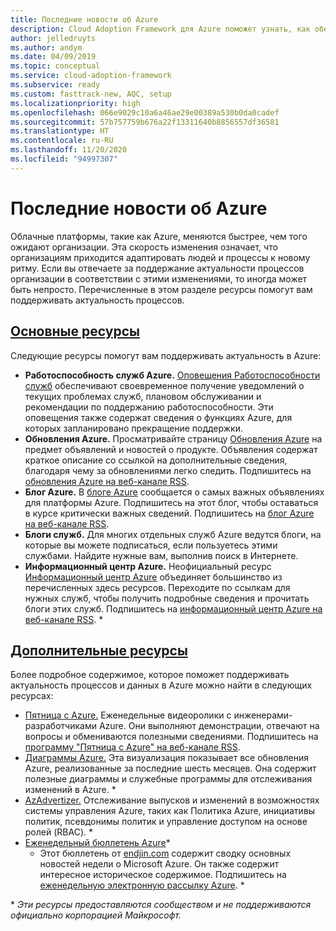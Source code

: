 ```yaml
---
title: Последние новости об Azure
description: Cloud Adoption Framework для Azure поможет узнать, как обеспечить актуальность и управлять изменениями в темпе развития современных облачных технологий.
author: jelledruyts
ms.author: andym
ms.date: 04/09/2019
ms.topic: conceptual
ms.service: cloud-adoption-framework
ms.subservice: ready
ms.custom: fasttrack-new, AQC, setup
ms.localizationpriority: high
ms.openlocfilehash: 066e9029c10a6a46ae29e00389a530b0da0cadef
ms.sourcegitcommit: 57b757759b676a22f13311640b8856557df36581
ms.translationtype: HT
ms.contentlocale: ru-RU
ms.lasthandoff: 11/20/2020
ms.locfileid: "94997307"
---
```

<!-- docutune:casing AzAdvertizer "Azure Info Hub" "Azure Charts" "Azure Weekly" -->
<!-- cSpell:ignore endjin AzAdvertizer -->

# <a name="stay-current-with-azure"></a>Последние новости об Azure

Облачные платформы, такие как Azure, меняются быстрее, чем того ожидают организации. Эта скорость изменения означает, что организациям приходится адаптировать людей и процессы к новому ритму. Если вы отвечаете за поддержание актуальности процессов организации в соответствии с этими изменениями, то иногда может быть непросто. Перечисленные в этом разделе ресурсы помогут вам поддерживать актуальность процессов.

## <a name="top-resources"></a>[Основные ресурсы](#tab/TopResources)

Следующие ресурсы помогут вам поддерживать актуальность в Azure:

- **Работоспособность служб Azure.** [Оповещения Работоспособности служб](/azure/service-health/service-health-overview) обеспечивают своевременное получение уведомлений о текущих проблемах служб, плановом обслуживании и рекомендации по поддержанию работоспособности. Эти оповещения также содержат сведения о функциях Azure, для которых запланировано прекращение поддержки.
- **Обновления Azure.** Просматривайте страницу [Обновления Azure](https://azure.microsoft.com/updates) на предмет объявлений и новостей о продукте. Объявления содержат краткое описание со ссылкой на дополнительные сведения, благодаря чему за обновлениями легко следить. Подпишитесь на [обновления Azure на веб-канале RSS](https://azurecomcdn.azureedge.net/updates/feed).
- **Блог Azure.** В [блоге Azure](https://azure.microsoft.com/blog) сообщается о самых важных объявлениях для платформы Azure. Подпишитесь на этот блог, чтобы оставаться в курсе критически важных сведений. Подпишитесь на [блог Azure на веб-канале RSS](https://azurecomcdn.azureedge.net/blog/feed).
- **Блоги служб.** Для многих отдельных служб Azure ведутся блоги, на которые вы можете подписаться, если пользуетесь этими службами. Найдите нужные вам, выполнив поиск в Интернете.
- **Информационный центр Azure.** Неофициальный ресурс [Информационный центр Azure](https://azureinfohub.azurewebsites.net) объединяет большинство из перечисленных здесь ресурсов. Переходите по ссылкам для нужных служб, чтобы получить подробные сведения и прочитать блоги этих служб. Подпишитесь на [информационный центр Azure на веб-канале RSS](https://azureinfohub.azurewebsites.net/Feed?serviceTitle=Azure). \*

## <a name="additional-resources"></a>[Дополнительные ресурсы](#tab/AdditionalResources)

Более подробное содержимое, которое поможет поддерживать актуальность процессов и данных в Azure можно найти в следующих ресурсах:

- [Пятница с Azure.](https://channel9.msdn.com/shows/Azure-Friday) Еженедельные видеоролики с инженерами-разработчиками Azure. Они выполняют демонстрации, отвечают на вопросы и обмениваются полезными сведениями. Подпишитесь на [программу "Пятница с Azure" на веб-канале RSS](https://channel9.msdn.com/Shows/Azure-Friday/feed).
- [Диаграммы Azure.](https://azurecharts.com) Эта визуализация показывает все обновления Azure, реализованные за последние шесть месяцев. Она содержит полезные диаграммы и служебные программы для отслеживания изменений в Azure. \*
- [AzAdvertizer.](https://www.azadvertizer.net) Отслеживание выпусков и изменений в возможностях системы управления Azure, таких как Политика Azure, инициативы политик, псевдонимы политик и управление доступом на основе ролей (RBAC). \*
- [Еженедельный бюллетень Azure](https://azureweekly.info)*
  - Этот бюллетень от [endjin.com](https://endjin.com) содержит сводку основных новостей недели о Microsoft Azure. Он также содержит интересное историческое содержимое. Подпишитесь на [еженедельную электронную рассылку Azure](https://azureweekly.info). \*

\* _Эти ресурсы предоставляются сообществом и не поддерживаются официально корпорацией Майкрософт._
